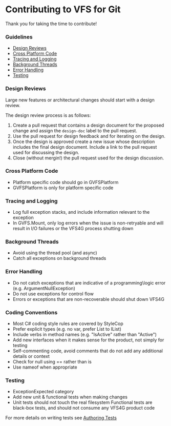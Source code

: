 # Contributing to VFS for Git

Thank you for taking the time to contribute!

### Guidelines

* [Design Reviews](#design-reviews)
* [Cross Platform Code](#cross-platform-code)
* [Tracing and Logging](#tracing-and-logging)
* [Background Threads](#background-threads)
* [Error Handling](#error-handling)
* [Testing](#testing)

### Design Reviews

Large new features or architectural changes should start with a design review.  

The design review process is as follows:

1. Create a pull request that contains a design document for the proposed change and assign the `design-doc` label to the pull request.
2. Use the pull request for design feedback and for iterating on the design.
3. Once the design is approved create a new issue whose description includes the final design document.  Include a link to the pull request used for discussing the design.
4. Close (without mergin!) the pull request used for the design discussion.

### Cross Platform Code

- Platform specific code should go in GVFSPlatform
- GVFSPlatform is only for platform specific code

### Tracing and Logging

- Log full exception stacks, and include information relevant to the exception
- In GVFS.Mount, only log errors when the issue is non-retryable and will result in I/O failures or the VFS4G process shutting down

### Background Threads

- Avoid using the thread pool (and async)
- Catch all exceptions on background threads

### Error Handling

- Do not catch exceptions that are indicative of a programming\logic error (e.g. ArgumentNullException)
- Do not use exceptions for control flow
- Errors or exceptions that are non-recoverable should shut down VFS4G

### Coding Conventions

- Most C# coding style rules are covered by StyleCop
- Prefer explicit types (e.g. no var, prefer List to IList)
- Include verbs in method names (e.g. "IsActive" rather than "Active")
- Add new interfaces when it makes sense for the product, not simply for testing
- Self-commenting code, avoid comments that do not add any additional details or context
- Check for null using == rather than is
- Use nameof when appropriate

### Testing

- ExceptionExpected category
- Add new unit & functional tests when making changes
- Unit tests should not touch the real filesystem
Functional tests are black-box tests, and should not consume any VFS4G product code

For more details on writing tests see [Authoring Tests](https://github.com/Microsoft/VFSForGit/blob/master/AuthoringTests.md)